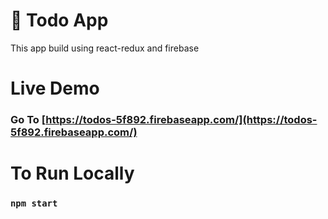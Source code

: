 # 📃 Todo App

This app build using react-redux and firebase

# Live Demo 
### Go To [https://todos-5f892.firebaseapp.com/](https://todos-5f892.firebaseapp.com/)


# To Run Locally 
### `npm start`


